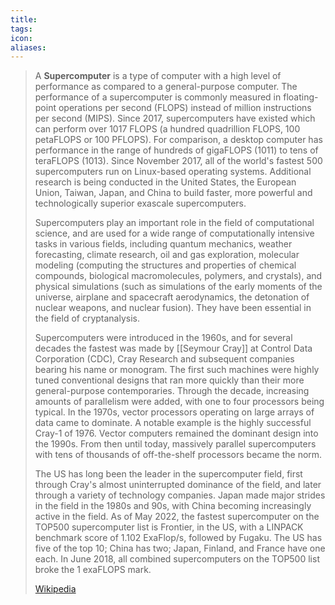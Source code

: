 ```yaml
---
title: 
tags: 
icon: 
aliases: 
---
```

> A **Supercomputer** is a type of computer with a high level of performance as compared to a general-purpose computer. The performance of a supercomputer is commonly measured in floating-point operations per second (FLOPS) instead of million instructions per second (MIPS). Since 2017, supercomputers have existed which can perform over 1017 FLOPS (a hundred quadrillion FLOPS, 100 petaFLOPS or 100 PFLOPS). For comparison, a desktop computer has performance in the range of hundreds of gigaFLOPS (1011) to tens of teraFLOPS (1013). Since November 2017, all of the world's fastest 500 supercomputers run on Linux-based operating systems. Additional research is being conducted in the United States, the European Union, Taiwan, Japan, and China to build faster, more powerful and technologically superior exascale supercomputers.
>
> Supercomputers play an important role in the field of computational science, and are used for a wide range of computationally intensive tasks in various fields, including quantum mechanics, weather forecasting, climate research, oil and gas exploration, molecular modeling (computing the structures and properties of chemical compounds, biological macromolecules, polymers, and crystals), and physical simulations (such as simulations of the early moments of the universe, airplane and spacecraft aerodynamics, the detonation of nuclear weapons, and nuclear fusion). They have been essential in the field of cryptanalysis.
>
> Supercomputers were introduced in the 1960s, and for several decades the fastest was made by [[Seymour Cray]] at Control Data Corporation (CDC), Cray Research and subsequent companies bearing his name or monogram. The first such machines were highly tuned conventional designs that ran more quickly than their more general-purpose contemporaries. Through the decade, increasing amounts of parallelism were added, with one to four processors being typical. In the 1970s, vector processors operating on large arrays of data came to dominate. A notable example is the highly successful Cray-1 of 1976. Vector computers remained the dominant design into the 1990s. From then until today, massively parallel supercomputers with tens of thousands of off-the-shelf processors became the norm.
>
> The US has long been the leader in the supercomputer field, first through Cray's almost uninterrupted dominance of the field, and later through a variety of technology companies. Japan made major strides in the field in the 1980s and 90s, with China becoming increasingly active in the field. As of May 2022, the fastest supercomputer on the TOP500 supercomputer list is Frontier, in the US, with a LINPACK benchmark score of 1.102 ExaFlop/s, followed by Fugaku. The US has five of the top 10; China has two; Japan, Finland, and France have one each. In June 2018, all combined supercomputers on the TOP500 list broke the 1 exaFLOPS mark.
>
> [Wikipedia](https://en.wikipedia.org/wiki/Supercomputer)